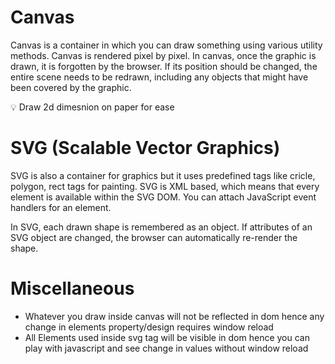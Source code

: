# Canvas
Canvas is a container in which you can draw something using various utility methods.
Canvas is rendered pixel by pixel. In canvas, once the graphic is drawn, it is forgotten by the browser. If its position should be changed, the entire scene needs to be redrawn, including any objects that might have been covered by the graphic.


💡 Draw 2d dimesnion on paper for ease

# SVG (Scalable Vector Graphics)
SVG is also a container for graphics but it uses predefined tags like cricle, polygon, rect tags for painting.
SVG is XML based, which means that every element is available within the SVG DOM. You can attach JavaScript event handlers for an element.

In SVG, each drawn shape is remembered as an object. If attributes of an SVG object are changed, the browser can automatically re-render the shape.

# Miscellaneous
- Whatever you draw inside canvas will not be reflected in dom hence any change in elements property/design requires window reload
- All Elements used inside svg tag will be visible in dom hence you can play with javascript and see change in values without window reload



